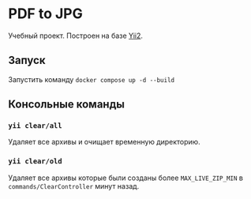 # PDF to JPG

Учебный проект. Построен на базе [Yii2](https://github.com/yiisoft/yii2-app-basic).

## Запуск
Запустить команду `docker compose up -d --build`

## Консольные команды
### `yii clear/all`
Удаляет все архивы и очищает временную директорию.

### `yii clear/old`
Удаляет все архивы которые были созданы более `MAX_LIVE_ZIP_MIN` в `commands/ClearController` минут назад.